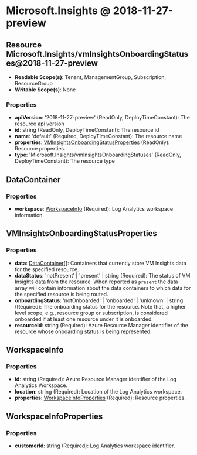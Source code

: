# Microsoft.Insights @ 2018-11-27-preview

## Resource Microsoft.Insights/vmInsightsOnboardingStatuses@2018-11-27-preview
* **Readable Scope(s)**: Tenant, ManagementGroup, Subscription, ResourceGroup
* **Writable Scope(s)**: None
### Properties
* **apiVersion**: '2018-11-27-preview' (ReadOnly, DeployTimeConstant): The resource api version
* **id**: string (ReadOnly, DeployTimeConstant): The resource id
* **name**: 'default' (Required, DeployTimeConstant): The resource name
* **properties**: [VMInsightsOnboardingStatusProperties](#vminsightsonboardingstatusproperties) (ReadOnly): Resource properties.
* **type**: 'Microsoft.Insights/vmInsightsOnboardingStatuses' (ReadOnly, DeployTimeConstant): The resource type

## DataContainer
### Properties
* **workspace**: [WorkspaceInfo](#workspaceinfo) (Required): Log Analytics workspace information.

## VMInsightsOnboardingStatusProperties
### Properties
* **data**: [DataContainer](#datacontainer)[]: Containers that currently store VM Insights data for the specified resource.
* **dataStatus**: 'notPresent' | 'present' | string (Required): The status of VM Insights data from the resource. When reported as `present` the data array will contain information about the data containers to which data for the specified resource is being routed.
* **onboardingStatus**: 'notOnboarded' | 'onboarded' | 'unknown' | string (Required): The onboarding status for the resource. Note that, a higher level scope, e.g., resource group or subscription, is considered onboarded if at least one resource under it is onboarded.
* **resourceId**: string (Required): Azure Resource Manager identifier of the resource whose onboarding status is being represented.

## WorkspaceInfo
### Properties
* **id**: string (Required): Azure Resource Manager identifier of the Log Analytics Workspace.
* **location**: string (Required): Location of the Log Analytics workspace.
* **properties**: [WorkspaceInfoProperties](#workspaceinfoproperties) (Required): Resource properties.

## WorkspaceInfoProperties
### Properties
* **customerId**: string (Required): Log Analytics workspace identifier.

